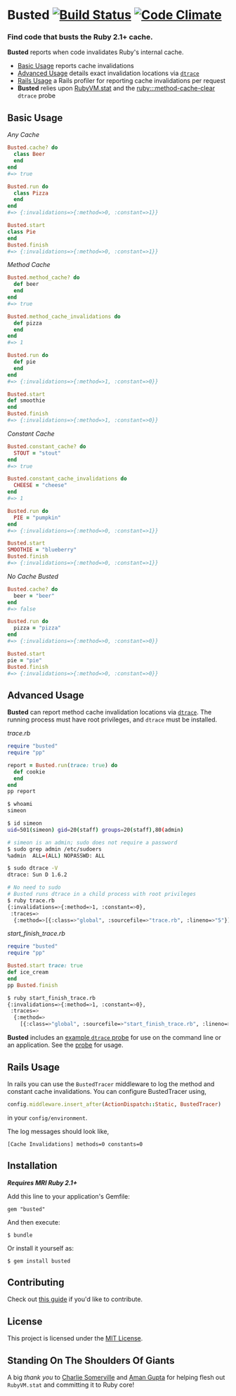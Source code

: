 # Busted  [![Build Status](https://travis-ci.org/simeonwillbanks/busted.png?branch=master)](https://travis-ci.org/simeonwillbanks/busted) [![Code Climate](https://codeclimate.com/github/simeonwillbanks/busted.png)](https://codeclimate.com/github/simeonwillbanks/busted)

### Find code that busts the Ruby 2.1+ cache.

**Busted** reports when code invalidates Ruby's internal cache.

- [Basic Usage](#basic-usage) reports cache invalidations
- [Advanced Usage](#advanced-usage) details exact invalidation locations via [`dtrace`](http://en.wikipedia.org/wiki/DTrace)
- [Rails Usage](#rails-usage) a Rails profiler for reporting cache invalidations per request
- **Busted** relies upon [RubyVM.stat](http://ruby-doc.org/core-2.1.0/RubyVM.html#method-c-stat) and the [ruby:::method-cache-clear](http://ruby-doc.org/core-2.1.0/doc/dtrace_probes_rdoc.html) `dtrace` probe

## Basic Usage

*Any Cache*

```ruby
Busted.cache? do
  class Beer
  end
end
#=> true

Busted.run do
  class Pizza
  end
end
#=> {:invalidations=>{:method=>0, :constant=>1}}

Busted.start
class Pie
end
Busted.finish
#=> {:invalidations=>{:method=>0, :constant=>1}}
```

*Method Cache*

```ruby
Busted.method_cache? do
  def beer
  end
end
#=> true

Busted.method_cache_invalidations do
  def pizza
  end
end
#=> 1

Busted.run do
  def pie
  end
end
#=> {:invalidations=>{:method=>1, :constant=>0}}

Busted.start
def smoothie
end
Busted.finish
#=> {:invalidations=>{:method=>1, :constant=>0}}
```

*Constant Cache*

```ruby
Busted.constant_cache? do
  STOUT = "stout"
end
#=> true

Busted.constant_cache_invalidations do
  CHEESE = "cheese"
end
#=> 1

Busted.run do
  PIE = "pumpkin"
end
#=> {:invalidations=>{:method=>0, :constant=>1}}

Busted.start
SMOOTHIE = "blueberry"
Busted.finish
#=> {:invalidations=>{:method=>0, :constant=>1}}
```

*No Cache Busted*

```ruby
Busted.cache? do
  beer = "beer"
end
#=> false

Busted.run do
  pizza = "pizza"
end
#=> {:invalidations=>{:method=>0, :constant=>0}}

Busted.start
pie = "pie"
Busted.finish
#=> {:invalidations=>{:method=>0, :constant=>0}}
```

## Advanced Usage
**Busted** can report method cache invalidation locations via [`dtrace`](http://en.wikipedia.org/wiki/DTrace). The running process must have root privileges, and `dtrace` must be installed.

*trace.rb*
```ruby
require "busted"
require "pp"

report = Busted.run(trace: true) do
  def cookie
  end
end
pp report
```

```bash
$ whoami
simeon

$ id simeon
uid=501(simeon) gid=20(staff) groups=20(staff),80(admin)

# simeon is an admin; sudo does not require a password
$ sudo grep admin /etc/sudoers
%admin	ALL=(ALL) NOPASSWD: ALL

$ sudo dtrace -V
dtrace: Sun D 1.6.2

# No need to sudo
# Busted runs dtrace in a child process with root privileges
$ ruby trace.rb
{:invalidations=>{:method=>1, :constant=>0},
 :traces=>
  {:method=>[{:class=>"global", :sourcefile=>"trace.rb", :lineno=>"5"}]}}
```

*start_finish_trace.rb*
```ruby
require "busted"
require "pp"

Busted.start trace: true
def ice_cream
end
pp Busted.finish
```

```bash
$ ruby start_finish_trace.rb
{:invalidations=>{:method=>1, :constant=>0},
 :traces=>
  {:method=>
    [{:class=>"global", :sourcefile=>"start_finish_trace.rb", :lineno=>"5"}]}}
```

**Busted** includes an [example `dtrace` probe](/dtrace/probes/examples/method-cache-clear.d) for use on the command line or an application.  See the [probe](/dtrace/probes/examples/method-cache-clear.d) for usage.

## Rails Usage

In rails you can use the `BustedTracer` middleware to log the method and constant cache invalidations. You can configure BustedTracer using,

```ruby
config.middleware.insert_after(ActionDispatch::Static, BustedTracer)
```

in your `config/environment`.

The log messages should look like,

```
[Cache Invalidations] methods=0 constants=0
```

## Installation

***Requires MRI Ruby 2.1+***

Add this line to your application's Gemfile:

    gem "busted"

And then execute:

    $ bundle

Or install it yourself as:

    $ gem install busted

## Contributing

Check out [this guide](/CONTRIBUTING.md) if you'd like to contribute.

## License

This project is licensed under the [MIT License](/LICENSE.txt).

## Standing On The Shoulders Of Giants
A big *thank you* to [Charlie Somerville](https://github.com/charliesome) and [Aman Gupta](https://github.com/tmm1) for helping flesh out `RubyVM.stat` and committing it to Ruby core!
